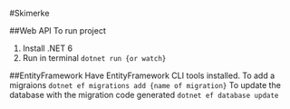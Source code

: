 #Skimerke

##Web API
To run project
1. Install .NET 6
2. Run in terminal `dotnet run {or watch}`

##EntityFramework
Have EntityFramework CLI tools installed.
To add a migraions `dotnet ef migrations add {name of migration}`
To update the database with the migration code generated `dotnet ef database update`
